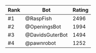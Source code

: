 Rank|Bot|Rating
---|---|---
#1|@RaspFish|2496
#2|@OpeningsBot|1994
#3|@DavidsGuterBot|1494
#4|@pawnrobot|1252
